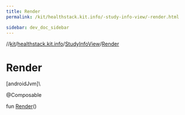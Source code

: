```yaml
---
title: Render
permalink: /kit/healthstack.kit.info/-study-info-view/-render.html

sidebar: dev_doc_sidebar
---
```

//[kit](../../../kit.html)/[healthstack.kit.info](../index.html)/[StudyInfoView](index.html)/[Render](-render.html)



# Render



[androidJvm]\




@Composable



fun [Render](-render.html)()




